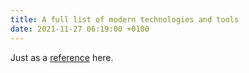 ```yaml
---
title: A full list of modern technologies and tools
date: 2021-11-27 06:19:00 +0100
---
```




Just as a [reference](https://blog.remaketheweb.com/no-code-and-low-code-tools-and-platforms/) here.